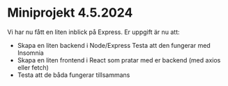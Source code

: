 # Miniprojekt 4.5.2024

Vi har nu fått en liten inblick på Express. 
Er uppgift är nu att:

- Skapa en liten backend i Node/Express Testa att den fungerar med Insomnia
- Skapa en liten frontend i React som pratar med er backend (med axios eller fetch)
- Testa att de båda fungerar tillsammans
